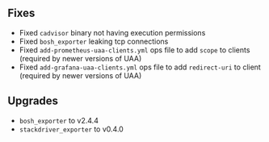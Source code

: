 ## Fixes

* Fixed `cadvisor` binary not having execution permissions
* Fixed `bosh_exporter` leaking tcp connections
* Fixed `add-prometheus-uaa-clients.yml` ops file to add `scope` to clients (required by newer versions of UAA)
* Fixed `add-grafana-uaa-clients.yml` ops file to add `redirect-uri` to client (required by newer versions of UAA)

## Upgrades

* `bosh_exporter` to v2.4.4
* `stackdriver_exporter` to v0.4.0
